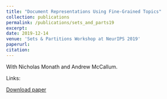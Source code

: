 ```yaml
---
title: "Document Representations Using Fine-Grained Topics"
collection: publications
permalink: /publications/sets_and_parts19
excerpt: 
date: 2019-12-14
venue: 'Sets & Partitions Workshop at NeurIPS 2019'
paperurl: 
citation: 
---
```


With Nicholas Monath and Andrew McCallum.

Links:

<a href='https://justinpayan.github.io/files/document_representations_using_fine_grained_topics.pdf'>Download paper</a>